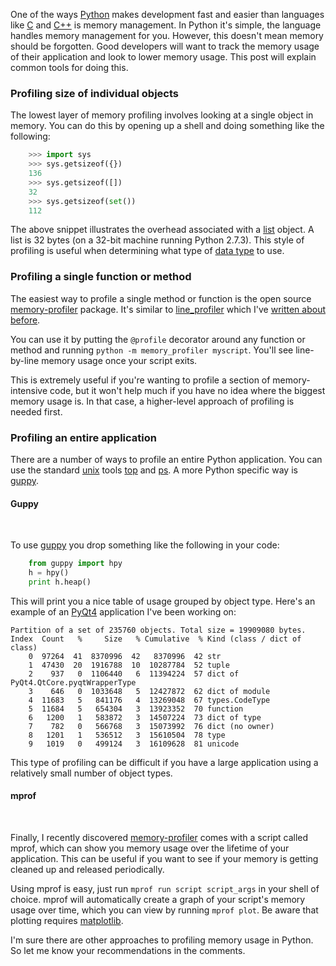 One of the ways [Python](http://python.org) makes development fast and easier
than languages like [C](http://en.wikipedia.org/wiki/C_(programming_language))
and [C++](http://en.wikipedia.org/wiki/C%2B%2B) is memory management.  In
Python it's simple, the language handles memory management for you.  However,
this doesn't mean memory should be forgotten.  Good developers will want
to track the memory usage of their application and look to lower memory usage.
This post will explain common tools for doing this.

### Profiling size of individual objects

The lowest layer of memory profiling involves looking at a single object in
memory.  You can do this by opening up a shell and doing something like the
following:

```python
    >>> import sys
    >>> sys.getsizeof({})
    136
    >>> sys.getsizeof([])
    32
    >>> sys.getsizeof(set())
    112
```

The above snippet illustrates the overhead associated with a
[list](http://docs.python.org/2/tutorial/introduction.html#lists) object. A
list is 32 bytes (on a 32-bit machine running Python 2.7.3).  This style of
profiling is useful when determining what type of [data
type](http://docs.python.org/2/tutorial/datastructures.html) to use.

### Profiling a single function or method

The easiest way to profile a single method or function is the open source
[memory-profiler](http://pypi.python.org/pypi/memory_profiler) package.  It's
similar to [line_profiler](http://pythonhosted.org/line_profiler/) which I've
[written about before](http://codrspace.com/durden/quick-profiling-in-python/).

You can use it by putting the `@profile` decorator around any function or
method and running `python -m memory_profiler myscript`.  You'll see
line-by-line memory usage once your script exits.

This is extremely useful if you're wanting to profile a section of
memory-intensive code, but it won't help much if you have no idea where the
biggest memory usage is.  In that case, a higher-level approach of profiling is
needed first.

### Profiling an entire application

There are a number of ways to profile an entire Python application.  You can
use the standard [unix](http://en.wikipedia.org/wiki/Unix) tools
[top](http://unixhelp.ed.ac.uk/CGI/man-cgi?top+1) and
[ps](http://unixhelp.ed.ac.uk/CGI/man-cgi?ps).  A more Python specific way is
[guppy](http://pypi.python.org/pypi/guppy/).

#### Guppy
<br>

To use [guppy](http://pypi.python.org/pypi/guppy/) you drop something like the
following in your code:

```python
    from guppy import hpy
    h = hpy()
    print h.heap()
```

This will print you a nice table of usage grouped by object type.  Here's an
example of an [PyQt4](http://www.riverbankcomputing.com/software/pyqt/intro)
application I've been working on:

    Partition of a set of 235760 objects. Total size = 19909080 bytes.
    Index  Count   %     Size   % Cumulative  % Kind (class / dict of class)
        0  97264  41  8370996  42   8370996  42 str
        1  47430  20  1916788  10  10287784  52 tuple
        2    937   0  1106440   6  11394224  57 dict of PyQt4.QtCore.pyqtWrapperType
        3    646   0  1033648   5  12427872  62 dict of module
        4  11683   5   841176   4  13269048  67 types.CodeType
        5  11684   5   654304   3  13923352  70 function
        6   1200   1   583872   3  14507224  73 dict of type
        7    782   0   566768   3  15073992  76 dict (no owner)
        8   1201   1   536512   3  15610504  78 type
        9   1019   0   499124   3  16109628  81 unicode

This type of profiling can be difficult if you have a large application using a
relatively small number of object types.

#### mprof
<br>

Finally, I recently discovered
[memory-profiler](http://pypi.python.org/pypi/memory_profiler) comes with a
script called mprof, which can show you memory usage over the lifetime of your
application. This can be useful if you want to see if your memory is getting
cleaned up and released periodically.

Using mprof is easy, just run `mprof run script script_args` in your shell
of choice.  mprof will automatically create a graph of your script's memory
usage over time, which you can view by running `mprof plot`. Be aware that
plotting requires [matplotlib](http://matplotlib.org).

I'm sure there are other approaches to profiling memory usage in Python.  So
let me know your recommendations in the comments.
